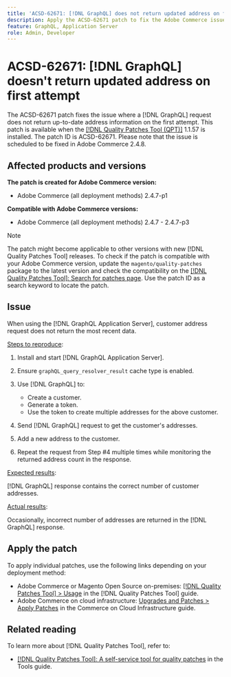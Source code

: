 ```yaml
---
title: 'ACSD-62671: [!DNL GraphQL] does not return updated address on first attempt'
description: Apply the ACSD-62671 patch to fix the Adobe Commerce issue where a [!DNL GraphQL] request does not return up-to-date address information on the first attempt.
feature: GraphQL, Application Server
role: Admin, Developer
---
```

# ACSD-62671: [!DNL GraphQL] doesn't return updated address on first attempt

The ACSD-62671 patch fixes the issue where a [!DNL GraphQL] request does not return up-to-date address information on the first attempt. This patch is available when the [[!DNL Quality Patches Tool (QPT)]](https://experienceleague.adobe.com/docs/commerce-operations/tools/quality-patches-tool/usage.html) 1.1.57 is installed. The patch ID is ACSD-62671. Please note that the issue is scheduled to be fixed in Adobe Commerce 2.4.8.

## Affected products and versions

**The patch is created for Adobe Commerce version:**

* Adobe Commerce (all deployment methods) 2.4.7-p1

**Compatible with Adobe Commerce versions:**

* Adobe Commerce (all deployment methods) 2.4.7 - 2.4.7-p3

>[!NOTE]
>
>The patch might become applicable to other versions with new [!DNL Quality Patches Tool] releases. To check if the patch is compatible with your Adobe Commerce version, update the `magento/quality-patches` package to the latest version and check the compatibility on the [[!DNL Quality Patches Tool]: Search for patches page](https://experienceleague.adobe.com/tools/commerce-quality-patches/index.html). Use the patch ID as a search keyword to locate the patch.

## Issue

When using the [!DNL GraphQL Application Server], customer address request does not return the most recent data.

<u>Steps to reproduce</u>:

1. Install and start [!DNL GraphQL Application Server].
1. Ensure `graphQL_query_resolver_result` cache type is enabled.
1. Use [!DNL GraphQL] to:

    * Create a customer.
    * Generate a token.
    * Use the token to create multiple addresses for the above customer.

1. Send [!DNL GraphQL] request to get the customer's addresses.
1. Add a new address to the customer.
1. Repeat the request from Step #4 multiple times while monitoring the returned address count in the response.

<u>Expected results</u>:

[!DNL GraphQL] response contains the correct number of customer addresses.

<u>Actual results</u>:

Occasionally, incorrect number of addresses are returned in the [!DNL GraphQL] response.

## Apply the patch

To apply individual patches, use the following links depending on your deployment method:

* Adobe Commerce or Magento Open Source on-premises: [[!DNL Quality Patches Tool] > Usage](/help/tools/quality-patches-tool/usage.md) in the [!DNL Quality Patches Tool] guide.
* Adobe Commerce on cloud infrastructure: [Upgrades and Patches > Apply Patches](https://experienceleague.adobe.com/docs/commerce-cloud-service/user-guide/develop/upgrade/apply-patches.html) in the Commerce on Cloud Infrastructure guide.

## Related reading

To learn more about [!DNL Quality Patches Tool], refer to:

* [[!DNL Quality Patches Tool]: A self-service tool for quality patches](/help/tools/quality-patches-tool/quality-patches-tool-to-self-serve-quality-patches.md) in the Tools guide.
